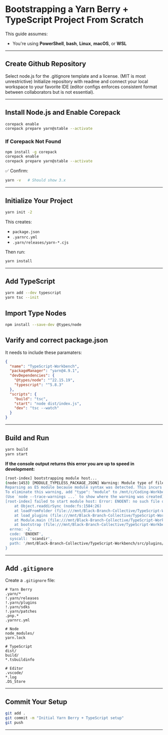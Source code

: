 # Bootstrapping a Yarn Berry + TypeScript Project From Scratch

This guide assumes:

* You're using **PowerShell**, **bash**, **Linux**, **macOS**, or **WSL**

---

## Create Github Repository

Select node.js for the .gitignore template and a license. (MIT is most unrestrictive)
Initialize repository with readme and connect your local workspace to your favorite IDE (editor configs enforces consistent format between collaborators but is not essential).

---

## Install Node.js and Enable Corepack

```sh
corepack enable
corepack prepare yarn@stable --activate
```

### If Corepack Not Found

```sh
npm install -g corepack
corepack enable
corepack prepare yarn@stable --activate
```

✅ Confirm:

```sh
yarn -v   # Should show 3.x
```

---

## Initialize Your Project

```sh
yarn init -2
```

This creates:

* `package.json`
* `.yarnrc.yml`
* `.yarn/releases/yarn-*.cjs`

Then run:

```sh
yarn install
```

---

## Add TypeScript

```sh
yarn add --dev typescript
yarn tsc --init
```

## Import Type Nodes

```sh
npm install --save-dev @types/node
```

## Varify and correct package.json

It needs to include these paramaters:

```json
{
  "name": "TypeScript-Workbench",
  "packageManager": "yarn@4.9.1",
  "devDependencies": {
    "@types/node": "^22.15.19",
    "typescript": "^5.8.3"
  },
  "scripts": {
    "build": "tsc",
    "start": "node dist/index.js",
    "dev": "tsc --watch"
  }
}
```

---

## Build and Run

```sh
yarn build
yarn start
```

**If the console output returns this error you are up to speed in development:**

```sh
[root-index] bootstrapping module host...
(node:1453) [MODULE_TYPELESS_PACKAGE_JSON] Warning: Module type of file:///mnt/Black-Branch-Collective/TypeScript-Workbench/dist/index.js is not specified and it doesn't parse as CommonJS.
Reparsing as ES module because module syntax was detected. This incurs a performance overhead.
To eliminate this warning, add "type": "module" to /mnt/c/Coding-Workbench/Black-Branch-Collective/TypeScript-Workbench/package.json.
(Use `node --trace-warnings ...` to show where the warning was created)
[root-index] failed to start module host: Error: ENOENT: no such file or directory, scandir '/mnt/c/Coding-Workbench/Black-Branch-Collective/TypeScript-Workbench/src/plugins/chat'
    at Object.readdirSync (node:fs:1584:26)
    at loadFromFolder (file:///mnt/Black-Branch-Collective/TypeScript-Workbench/dist/src/module_host/pluginManager.js:13:26)
    at load_plugins (file:///mnt/Black-Branch-Collective/TypeScript-Workbench/dist/src/module_host/pluginManager.js:35:11)
    at Module.main (file:///mnt/Black-Branch-Collective/TypeScript-Workbench/dist/src/module_host/main.js:4:11)
    at bootstrap (file:///mnt/Black-Branch-Collective/TypeScript-Workbench/dist/index.js:13:37) {
  errno: -2,
  code: 'ENOENT',
  syscall: 'scandir',
  path: '/mnt/Black-Branch-Collective/TypeScript-Workbench/src/plugins/chat'
}
```

---

## Add `.gitignore`

Create a `.gitignore` file:

```gitignore
# Yarn Berry
.yarn/*
!.yarn/releases
!.yarn/plugins
!.yarn/sdks
!.yarn/patches
.pnp.*
.yarnrc.yml

# Node
node_modules/
yarn.lock

# TypeScript
dist/
build/
*.tsbuildinfo

# Editor
.vscode/
*.log
.DS_Store
```

---

## Commit Your Setup

```sh
git add .
git commit -m "Initial Yarn Berry + TypeScript setup"
git push
```

---
